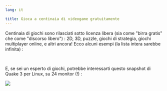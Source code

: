 ```yaml
---
lang: it

title: Gioca a centinaia di videogame gratuitamente
---
```


Centinaia di giochi sono rilasciati sotto licenza libera (sia come "birra gratis" che come 
"discorso libero") : 2D, 3D, puzzle, giochi di strategia, giochi multiplayer online, e altri 
ancora! Ecco alcuni esempi (la lista intera sarebbe infinita) :

<div id="items">



<br class="clearboth" />


E, se sei un esperto di giochi, potrebbe interessarti questo snapshot di Quake 3 per Linux, su 24 monitor (!) :

<a href="Images/quake_24_screens.jpg"><img src="Images/quake_24_screens_thumbnail.jpg" /></a>





